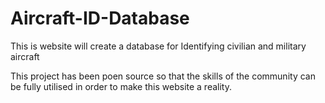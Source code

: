 # Aircraft-ID-Database
This is website will create a database for Identifying civilian and military aircraft

This project has been poen source so that the skills of the community can be fully utilised in order to make this website a reality.

